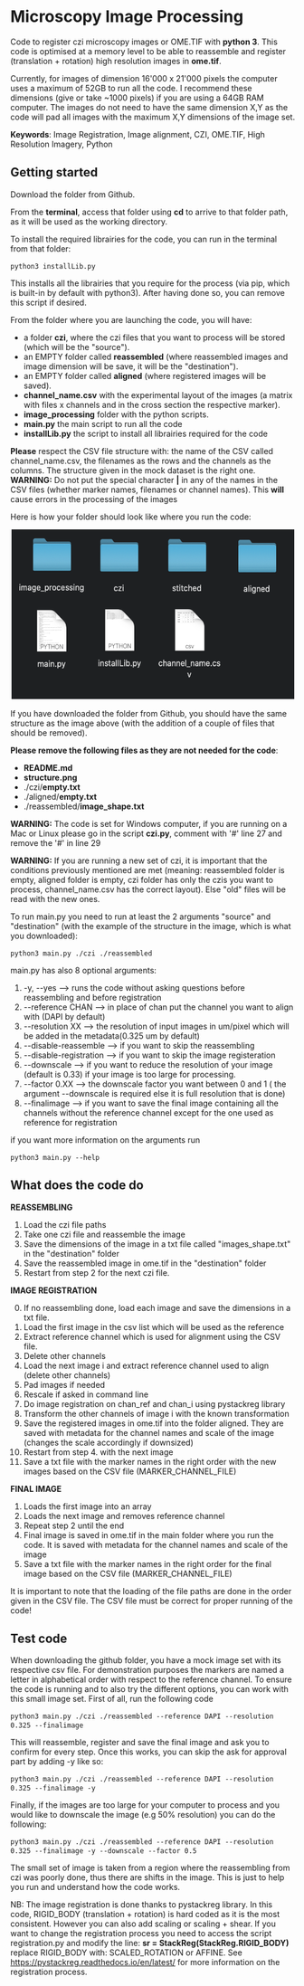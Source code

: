 # Microscopy Image Processing

Code to register czi microscopy images or OME.TIF with **python 3**.
This code is optimised at a memory level to be able to reassemble and register (translation + rotation) high resolution images in **ome.tif**. 

Currently, for images of dimension 16'000 x 21'000 pixels the computer uses a maximum of 52GB to run all the code.
I recommend these dimensions (give or take ~1000 pixels) if you are using a 64GB RAM computer. 
The images do not need to have the same dimension X,Y as the code will pad all images with the maximum X,Y dimensions of the image set.

**Keywords**: Image Registration, Image alignment, CZI, OME.TIF, High Resolution Imagery, Python

## Getting started

Download the folder from Github.

From the **terminal**, access that folder using **cd** to arrive to that folder path, as it will be used as the working directory.

To install the required librairies for the code, you can run in the terminal from that folder:

```
python3 installLib.py
```

This installs all the librairies that you require for the process (via pip, which is built-in by default with python3). 
After having done so, you can remove this script if desired.

From the folder where you are launching the code, you will have:
- a folder **czi**, where the czi files that you want to process will be stored (which will be the "source").
- an EMPTY folder called **reassembled** (where reassembled images and image dimension will be save, it will be the "destination").
- an EMPTY folder called **aligned** (where registered images will be saved).
- **channel_name.csv** with the experimental layout of the images (a matrix with files x channels and in the cross section the respective marker).
- **image_processing** folder with the python scripts.
- **main.py** the main script to run all the code
- **installLib.py** the script to install all librairies required for the code

**Please** respect the CSV file structure with: the name of the CSV called channel_name.csv, the filenames as the rows and the channels as the columns.
The structure given in the mock dataset is the right one. 
**WARNING:** Do not put the special character **|** in any of the names in the CSV files (whether marker names, filenames or channel names). This **will** cause errors in the processing of the images

Here is how your folder should look like where you run the code:
<p align="center">
  <img src="structure.png"  width="500" height="300">
</p>

If you have downloaded the folder from Github, you should have the same structure as the image above (with the addition of a couple of files that should be removed).

**Please remove the following files as they are not needed for the code**:

- **README.md**
- **structure.png**
- ./czi/**empty.txt**
- ./aligned/**empty.txt**
- ./reassembled/**image_shape.txt**

**WARNING:** The code is set for Windows computer, if you are running on a Mac or Linux please go in the script **czi.py**, comment with '#' line 27 and remove the '#' in line 29


**WARNING:** If you are running a new set of czi, it is important that the conditions previously mentioned are met (meaning: reassembled folder is empty, aligned folder is empty,  czi folder has only the czis you want to process, channel_name.csv has the correct layout). Else "old" files will be read with the new ones.

To run main.py you need to run at least the 2 arguments "source" and "destination" (with the example of the structure in the image, which is what you downloaded):
```
python3 main.py ./czi ./reassembled
```
main.py has also 8 optional arguments:
1. -y, --yes --> runs the code without asking questions before reassembling and before registration
2. --reference CHAN --> in place of chan put the channel you want to align with (DAPI by default)
3. --resolution XX --> the resolution of input images in um/pixel which will be added in the metadata(0.325 um by default)
4. --disable-reassemble --> if you want to skip the reassembling
5. --disable-registration --> if you want to skip the image registeration
6. --downscale --> if you want to reduce the resolution of your image (default is 0.33) if your image is too large for processing.
7. --factor 0.XX --> the downscale factor you want between 0 and 1 ( the argument --downscale is required else it is full resolution that is done)
8. --finalimage --> if you want to save the final image containing all the channels without the reference channel except for the one used as reference for registration


if you want more information on the arguments run
```
python3 main.py --help
```

## What does the code do

**REASSEMBLING**
1. Load the czi file paths
2. Take one czi file and reassemble the image
3. Save the dimensions of the image in a txt file called "images_shape.txt" in the "destination" folder
4. Save the reassembled image in ome.tif in the "destination" folder
5. Restart from step 2 for the next czi file.

**IMAGE REGISTRATION**

0. If no reassembling done, load each image and save the dimensions in a txt file.
1. Load the first image in the csv list which will be used as the reference
2. Extract reference channel which is used for alignment using the CSV file.
3. Delete other channels
4. Load the next image i and extract reference channel used to align (delete other channels)
5. Pad images if needed
6. Rescale if asked in command line
7. Do image registration on chan_ref and chan_i using pystackreg library
8. Transform the other channels of image i with the known transformation
9. Save the registered images in ome.tif into the folder aligned. They are saved with metadata for the channel names and scale of the image (changes the scale accordingly if downsized)
10. Restart from step 4. with the next image
11. Save a txt file with the marker names in the right order with the new images based on the CSV file (MARKER_CHANNEL_FILE)

**FINAL IMAGE**
1. Loads the first image into an array
2. Loads the next image and removes reference channel
3. Repeat step 2 until the end
4. Final image is saved in ome.tif in the main folder where you run the code. It is saved with metadata for the channel names and scale of the image
5. Save a txt file with the marker names in the right order for the final image based on the CSV file (MARKER_CHANNEL_FILE)

It is important to note that the loading of the file paths are done in the order given in the CSV file. The CSV file must be correct for proper running of the code!

## Test code

When downloading the github folder, you have a mock image set with its respective csv file. For demonstration purposes the markers are named a letter in alphabetical order with respect to the reference channel. 
To ensure the code is running and to also try the different options, you can work with this small image set.
First of all, run the following code
```
python3 main.py ./czi ./reassembled --reference DAPI --resolution 0.325 --finalimage
```
This will reassemble, register and save the final image and ask you to confirm for every step. Once this works, you can skip the ask for approval part by adding -y like so:
```
python3 main.py ./czi ./reassembled --reference DAPI --resolution 0.325 --finalimage -y
```
Finally, if the images are too large for your computer to process and you would like to downscale the image (e.g 50% resolution) you can do the following:
```
python3 main.py ./czi ./reassembled --reference DAPI --resolution 0.325 --finalimage -y --downscale --factor 0.5
```
The small set of image is taken from a region where the reassembling from czi was poorly done, thus there are shifts in the image. 
This is just to help you run and understand how the code works.


NB: The image registration is done thanks to pystackreg library. In this code, RIGID_BODY (translation + rotation) is hard coded as it is the most consistent. However you can also add scaling or scaling + shear. If you want to change the registration process you need to access the script registration.py and modify the line: **sr = StackReg(StackReg.RIGID_BODY)** replace RIGID_BODY with: SCALED_ROTATION or AFFINE.
See https://pystackreg.readthedocs.io/en/latest/ for more information on the registration process.
